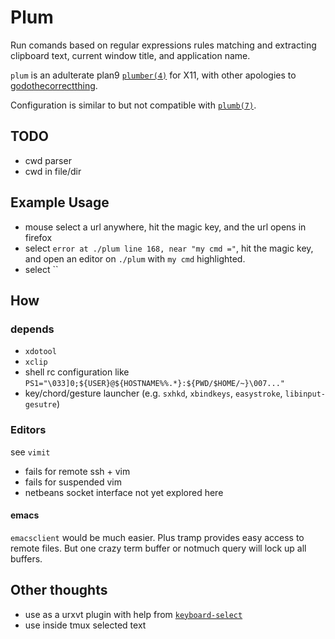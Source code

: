 # Plum

Run comands based on regular expressions rules matching and extracting clipboard text, current window title, and application name.


`plum` is an adulterate plan9 [`plumber(4)`](https://9fans.github.io/plan9port/man/man4/plumber.html) for X11, with other apologies to [godothecorrectthing](https://github.com/andrewchambers/godothecorrectthing).

Configuration is similar to but not compatible with [`plumb(7)`](https://9fans.github.io/plan9port/man/man7/plumb.html).

## TODO
* cwd parser
* cwd in file/dir

## Example Usage
* mouse select a url anywhere, hit the magic key, and the url opens in firefox
* select `error at ./plum line 168, near "my cmd ="`, hit the magic key, and open an editor on `./plum` with `my cmd` highlighted.
* select ``


## How
### depends
* `xdotool`
* `xclip`
* shell rc configuration like `PS1="\033]0;${USER}@${HOSTNAME%%.*}:${PWD/$HOME/~}\007..."` 
* key/chord/gesture launcher (e.g. `sxhkd`, `xbindkeys`, `easystroke`, `libinput-gesutre`)

### Editors
see `vimit`
 - fails for remote ssh + vim
 - fails for suspended vim
 - netbeans socket interface not yet explored here

#### emacs
`emacsclient` would be much easier. Plus tramp provides easy access to remote files. But one crazy term buffer or notmuch query will lock up all buffers. 

## Other thoughts
* use as a urxvt plugin with help from [`keyboard-select`](https://github.com/muennich/urxvt-perls)
* use inside tmux selected text


